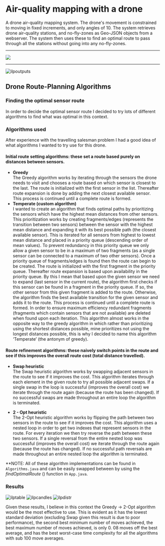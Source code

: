 # Air-quality mapping with a drone
A drone air-quality mapping system. The drone's movement is constrained to moving in fixed increments, and only angles of 10. The system retrieves drone air-quality stations, and no-fly-zones as Geo-JSON objects from a webserver. The system then uses these to find an optimal route to pass through all the stations without going into any no-fly-zones.

<hr>
<a href="https://github.com/hwixley/Drone-Route-Planner/actions/workflows/maven.yml"><img src="https://github.com/hwixley/Drone-Route-Planner/actions/workflows/maven.yml/badge.svg"></a>
<hr>

![ilpoutputs](https://user-images.githubusercontent.com/57837950/235266850-71680aa6-7507-4368-934f-7e433d8b5e83.png)

## Drone Route-Planning Algorithms

### Finding the optimal sensor route
In order to decide the optimal sensor route I decided to try lots of different algorithms to find what was optimal in this context.

### Algorithms used
After experience with the travelling salesman problem I had a good idea of what algorithms I wanted to try use for this drone.

#### Initial route setting algorithms: these set a route based purely on distances between sensors.

- **Greedy**<br>
    The Greedy algorithm works by iterating through the sensors the drone needs to visit and
    chooses a route based on which sensor is closest to the last.
    The route is initialized with the first sensor in the list. Thereafter route expansion is done by
    adding the next closest available sensor. This process is continued until a complete route is
    formed.
- **Temperate (custom algorithm)**<br>
    I wanted to create an algorithm that finds optimal paths by prioritizing the sensors which
    have the highest mean distances from other sensors. This prioritization works by creating
    fragments/edges (represents the transition between two sensors) between the sensor with
    the highest mean distance and expanding it with its best possible path (the closest available
    sensor). This is iterated for all sensors from highest to lowest mean distance and placed in a
    priority queue (descending order of mean values). To prevent redundancy in this priority
    queue we only allow a given sensor to be in a maximum of two fragments (as a single sensor
    can be connected to a maximum of two other sensors). Once a priority queue of
    fragments/edges is found then the route can begin to be created. The route is initialized with
    the first fragment in the priority queue. Thereafter route expansion is based upon availability
    in the priority queue. By this I mean that based upon the given sensor we need to expand
    (last sensor in the current route), the algorithm first checks if this sensor can be found in a
    fragment in the priority queue. If so, the other sensor from this given fragment is added to
    the route. Otherwise, the algorithm finds the best available transition for the given sensor
    and adds it to the route. This process is continued until a complete route is formed. In order
    to ensure maximum efficiency redundant fragments (fragments which contain sensors that
    are not available) are deleted when found upon each iteration.
    This algorithm almost works in the opposite way to the greedy algorithm in which rather than
    prioritizing using the shortest distances possible, mine prioritizes not using the longest
    distances possible, this is why I decided to name this algorithm ‘Temperate’ (the antonym of
    greedy).

#### Route refinement algorithms: these naively switch points in the route and see if this improves the overall route cost (total distance travelled).

- **Swap heuristic**<br>
    The Swap heuristic algorithm works by swapping adjacent sensors in the route to see if it improves the cost. This algorithm iterates through each element in the given route to try all possible adjacent swaps. If a single swap in the loop is successful (improves the overall cost) we iterate through the route again (because the route has been changed). If no successful swaps are made throughout an entire loop the algorithm is terminated.

- **2 - Opt heuristic**<br>
    The 2-Opt heuristic algorithm works by flipping the path between two sensors in the route to see if it improves the cost. This algorithm uses a nested loop in order to get two indexes that represent sensors in the route. For every iteration we then try reverse the path between these two sensors. If a single reversal from the entire nested loop was successful (improves the overall cost) we iterate through the route again (because the route has changed). If no successful path reversals are made throughout an entire nested loop the algorithm is terminated.

**NOTE: All of these algorithm implementations can be found in `Algorithms.java` and can be easily swapped between by using the _findOptimalRoute_ () function in `App.java`.

### Results
![ilptable](https://user-images.githubusercontent.com/57837950/235266921-09a837bb-2704-4956-b2ba-8d6dd23bcbc1.png)
![ilpcandles](https://user-images.githubusercontent.com/57837950/235266952-e561075c-e3fc-46da-a9f5-aa75ed2fbc4d.png)
![ilpdistr](https://user-images.githubusercontent.com/57837950/235266994-7c668fb1-64ac-4d71-9cf5-128b8d2f26ae.png)

Given these results, I believe in this context the Greedy -> 2-Opt algorithm would be the most
effective to use. This is evident as it has the lowest standard deviation (excluding Swap given this
result is due to poor performance), the second best minimum number of moves achieved, the best
maximum number of moves achieved, is only 0. 08 moves off the best average, and has the best
worst-case time complexity for all the algorithms with sub 100 move averages.
